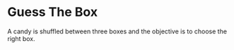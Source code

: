 # Guess The Box
A candy is shuffled between three boxes and the objective is to choose the right box.
